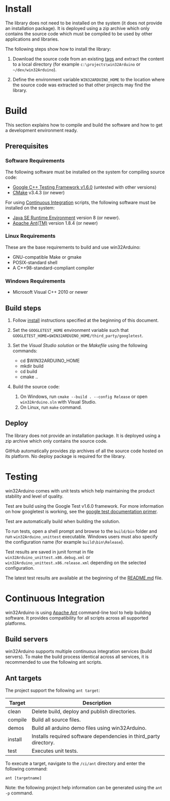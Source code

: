 # Install #

The library does not need to be installed on the system (it does not provide an installation package). It is deployed using a zip archive which only contains the source code which must be compiled to be used by other applications and libraries.

The following steps show how to install the library:

1) Download the source code from an existing [tags](http://github.com/end2endzone/win32Arduino/tags) and extract the content to a local directory (for example `c:\projects\win32Arduino` or `~/dev/win32Arduino`).

2) Define the environment variable `WIN32ARDUINO_HOME` to the location where the source code was extracted so that other projects may find the library.




# Build #

This section explains how to compile and build the software and how to get a development environment ready.




## Prerequisites ##


### Software Requirements ###
The following software must be installed on the system for compiling source code:

* [Google C++ Testing Framework v1.6.0](https://github.com/google/googletest/tree/release-1.6.0) (untested with other versions)
* [CMake](http://www.cmake.org/) v3.4.3 (or newer)


For using [Continuous Integration](#continuous-integration) scripts, the following software must be installed on the system:

* [Java SE Runtime Environment](http://www.oracle.com/technetwork/java/javase/downloads/index.html) version 8 (or newer).
* [Apache Ant(TM)](https://ant.apache.org/bindownload.cgi) version 1.8.4 (or newer)



### Linux Requirements ###

These are the base requirements to build and use win32Arduino:

  * GNU-compatible Make or gmake
  * POSIX-standard shell
  * A C++98-standard-compliant compiler



### Windows Requirements ###

* Microsoft Visual C++ 2010 or newer




## Build steps ##

1) Follow [install](#Install) instructions specified at the beginning of this document.

2) Set the `GOOGLETEST_HOME` environment variable such that `GOOGLETEST_HOME=$WIN32ARDUINO_HOME/third_party/googletest`.

3) Set the _Visual Studio solution_ or the _Makefile_ using the following commands:

   * cd $WIN32ARDUINO_HOME
   * mkdir build
   * cd build
   * cmake ..

3) Build the source code:
   1) On Windows, run `cmake --build . --config Release` or open `win32Arduino.sln` with Visual Studio.
   2) On Linux, run `make` command.   




## Deploy ##

The library does not provide an installation package. It is deployed using a zip archive which only contains the source code.

GitHub automatically provides zip archives of all the source code hosted on its platform. No deploy package is required for the library.




# Testing #
win32Arduino comes with unit tests which help maintaining the product stability and level of quality.

Test are build using the Google Test v1.6.0 framework. For more information on how googletest is working, see the [google test documentation primer](https://github.com/google/googletest/blob/release-1.8.0/googletest/docs/V1_6_Primer.md).  

Test are automatically build when building the solution.

To run tests, open a shell prompt and browse to the `build/bin` folder and run `win32Arduino_unittest` executable. Windows users must also specify the configuration name (for example `build\bin\Release`).

Test results are saved in junit format in file `win32Arduino_unittest.x86.debug.xml` or `win32Arduino_unittest.x86.release.xml` depending on the selected configuration.

The latest test results are available at the beginning of the [README.md](README.md) file.




# Continuous Integration #

win32Arduino is using [Apache Ant](https://ant.apache.org/index.html) command-line tool to help building software. It provides compatibility for all scripts across all supported platforms.




## Build servers ##

win32Arduino supports multiple continuous integration services (build servers). To make the build process identical across all services, it is recommended to use the following ant scripts.




## Ant targets ##

The project support the following `ant target`:

| Target           | Description                                                                                      |
|------------------|--------------------------------------------------------------------------------------------------|
| clean            | Delete build, deploy and publish directories.                                                    |
| compile          | Build all source files.                                                                          |
| demos            | Build all arduino demo files using win32Arduino.                                                 |
| install          | Installs required software dependencies in third_party directory.                                |
| test             | Executes unit tests.                                                                             |


To execute a target, navigate to the `/ci/ant` directory and enter the following command:
```
ant [targetname]
```

Note: the following project help information can be generated using the `ant -p` command.

